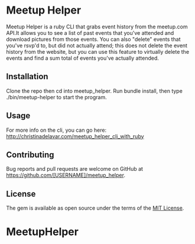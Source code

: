 # Meetup Helper

Meetup Helper is a ruby CLI that grabs event history from the meetup.com API.It allows you to see a list of past events that you've attended and download pictures from those events. You can also "delete" events that you've rsvp'd to, but did not actually attend; this does not delete the event history from the website, but you can use this feature to virtually delete the events and find a sum total of events you've actually attended.


## Installation

Clone the repo then cd into meetup_helper. Run bundle install, then type 
./bin/meetup-helper to start the program.


## Usage

For more info on the cli, you can go here: http://christinadelavar.com/meetup_helper_cli_with_ruby


## Contributing

Bug reports and pull requests are welcome on GitHub at https://github.com/[USERNAME]/meetup_helper.


## License

The gem is available as open source under the terms of the [MIT License](http://opensource.org/licenses/MIT).

# MeetupHelper

